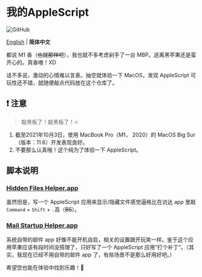 # 我的AppleScript

![GitHub](https://img.shields.io/github/license/ArvinZJC/MyAppleScript)

[English](./README.md) | **简体中文**

都说 M1 香（~~也就那样吧~~），我也就不多考虑剁手了一台 MBP。逃离黑苹果还是蛮开心的。真香嗷！XD

话不多说，激动的心情难以言表。抽空就体验一下 MacOS，发现 AppleScript 可玩性还不错，就随便敲点代码放在这个仓库了。

## ❗ 注意

> 敲黑板了！敲黑板了！🔥

1. 截至2021年10月3日，使用 MacBook Pro（M1， 2020）的 MacOS Big Sur（版本：11.6）开发表现良好。
2. 不要那么认真哦！这个纯为了体验一下 AppleScript。

## 脚本说明

### [Hidden Files Helper.app](./Hidden%20Files%20Helper.app)

虽然但是，写一个 AppleScript 应用来显示/隐藏文件感觉逼格比在访达 app 里敲`Command` + `Shift` + `.`高（~~BS~~）。

### [Mail Startup Helper.app](./Mail%20Startup%20Helper.app)

系统自带的邮件 app 好像不能开机自启，相关的设置跟开玩笑一样。鉴于这个应用苹果应该有段时间没搭理了，只好写了一个 AppleScript 应用“打个补丁”。（其实，我现在已经不用自带的邮件 app 了，有些场景不是那么好用好吧。）

希望您也能在体验中找到乐趣！💖
